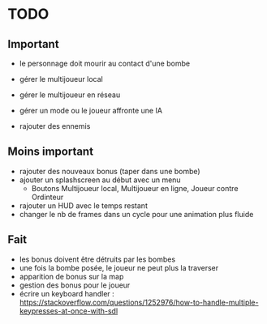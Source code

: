 # TODO

## Important
- le personnage doit mourir au contact d'une bombe

- gérer le multijoueur local
- gérer le multijoueur en réseau
- gérer un mode ou le joueur affronte une IA

- rajouter des ennemis


## Moins important
- rajouter des nouveaux bonus (taper dans une bombe)
- ajouter un splashscreen au début avec un menu
    - Boutons Multijoueur local, Multijoueur en ligne, Joueur contre Ordinteur
- rajouter un HUD avec le temps restant
- changer le nb de frames dans un cycle pour une animation plus fluide

## Fait
- les bonus doivent être détruits par les bombes
- une fois la bombe posée, le joueur ne peut plus la traverser
- apparition de bonus sur la map
- gestion des bonus pour le joueur
- écrire un keyboard handler : https://stackoverflow.com/questions/1252976/how-to-handle-multiple-keypresses-at-once-with-sdl
